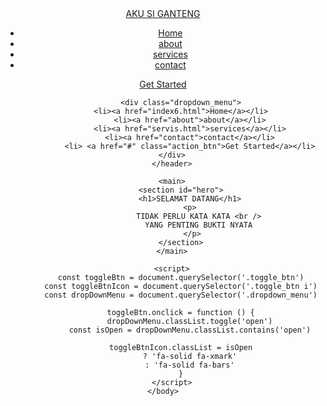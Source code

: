 

<!DOCTYPE html>
<html lang="en">
    <head>
        <meta charset="utf-8"/>
        <meta http-equiv="X-UA-Compatible" content="IE=edge"/>
        <meta name="viewport" content="width=device-width, initial-scale=1.0"/>
        <link rel="stylesheet" 
        href="https://cdnjs.cloudflare.com/ajax/libs/font-awesome/6.6.0/css/all.min.css" 
        integrity="sha512-Kc323vGBEqzTmouAECnVceyQqyqdsSiqLQISBL29aUW4U/M7pSPA/gEUZQqv1cwx4OnYxTxve5UMg5GT6L4JJg==" 
        crossorigin="anonymous" 
        referrerpolicy="no-referrer"
         />
        <link rel="stylesheet" href="style6.css"/>
        <title>PENGEN APA YA</title>
    </head>
    <body>
        <header>
            <div class="navbar">
                <div class="logo"><a href="#"> AKU SI GANTENG</a></div>
                <ul class="links">
                    <li><a href="hero">Home</a></li>
                    <li><a href="about">about</a></li>
                    <li><a href="servis.html">services</a></li>
                    <li><a href="contact">contact</a></li>
                </ul>
                <a href="#" class="action_btn">Get Started</a>
                <div class="toggle_btn">
                    <i class="fa-solid fa-bars"></i>
                </div>
            </div>

            <div class="dropdown_menu">
            <li><a href="index6.html">Home</a></li>
                <li><a href="about">about</a></li>
                <li><a href="servis.html">services</a></li>
                <li><a href="contact">contact</a></li>
                <li> <a href="#" class="action_btn">Get Started</a></li>
            </div>    
        </header>
        
        <main>
            <section id="hero">
                <h1>SELAMAT DATANG</h1>
                <p>
                    TIDAK PERLU KATA KATA <br />
                     YANG PENTING BUKTI NYATA 
                    </p>   
            </section>
        </main>

        <script>
            const toggleBtn = document.querySelector('.toggle_btn')
            const toggleBtnIcon = document.querySelector('.toggle_btn i')
            const dropDownMenu = document.querySelector('.dropdown_menu')

            toggleBtn.onclick = function () {
                dropDownMenu.classList.toggle('open')
                const isOpen = dropDownMenu.classList.contains('open')
                
            toggleBtnIcon.classList = isOpen
                ? 'fa-solid fa-xmark'
                : 'fa-solid fa-bars'
            }
        </script>
    </body>
</html>

